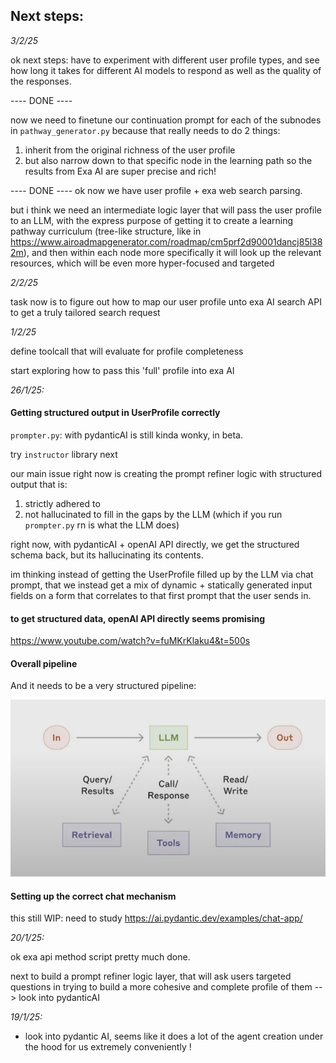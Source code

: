 ## Next steps:

_3/2/25_

ok next steps: have to experiment with different user profile types, and see how long it takes for different AI models to respond as well as the quality of the responses.

---- DONE ----

now we need to finetune our continuation prompt for each of the subnodes in `pathway_generator.py` because that really needs to do 2 things:

1. inherit from the original richness of the user profile
2. but also narrow down to that specific node in the learning path so the results from Exa AI are super precise and rich!

---- DONE ----
ok now we have user profile + exa web search parsing.

but i think we need an intermediate logic layer that will pass the user profile to an LLM, with the express purpose of getting it to create a learning pathway curriculum (tree-like structure, like in https://www.airoadmapgenerator.com/roadmap/cm5prf2d90001dancj85l382m), and then within each node more specifically it will look up the relevant resources, which will be even more hyper-focused and targeted

_2/2/25_

task now is to figure out how to map our user profile unto exa AI search API to get a truly tailored search request

_1/2/25_

define toolcall that will evaluate for profile completeness

start exploring how to pass this 'full' profile into exa AI

_26/1/25:_

#### Getting structured output in UserProfile correctly

`prompter.py`: with pydanticAI is still kinda wonky, in beta.

try `instructor` library next

our main issue right now is creating the prompt refiner logic with structured output that is:

1. strictly adhered to
2. not hallucinated to fill in the gaps by the LLM (which if you run `prompter.py` rn is what the LLM does)

right now, with pydanticAI + openAI API directly, we get the structured schema back, but its hallucinating its contents.

im thinking instead of getting the UserProfile filled up by the LLM via chat prompt, that we instead get a mix of dynamic + statically generated input fields on a form that correlates to that first prompt that the user sends in.

#### to get structured data, openAI API directly seems promising

https://www.youtube.com/watch?v=fuMKrKlaku4&t=500s

#### Overall pipeline

And it needs to be a very structured pipeline:

![alt text](media/image.png)

#### Setting up the correct chat mechanism

this still WIP: need to study https://ai.pydantic.dev/examples/chat-app/

_20/1/25:_

ok exa api method script pretty much done.

next to build a prompt refiner logic layer, that will ask users targeted questions in trying to build a more cohesive and complete profile of them --> look into pydanticAI

_19/1/25:_

- look into pydantic AI, seems like it does a lot of the agent creation under the hood for us extremely conveniently !
